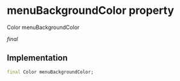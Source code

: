 


# menuBackgroundColor property







Color menuBackgroundColor
  
_<span class="feature">final</span>_






## Implementation

```dart
final Color menuBackgroundColor;
```








